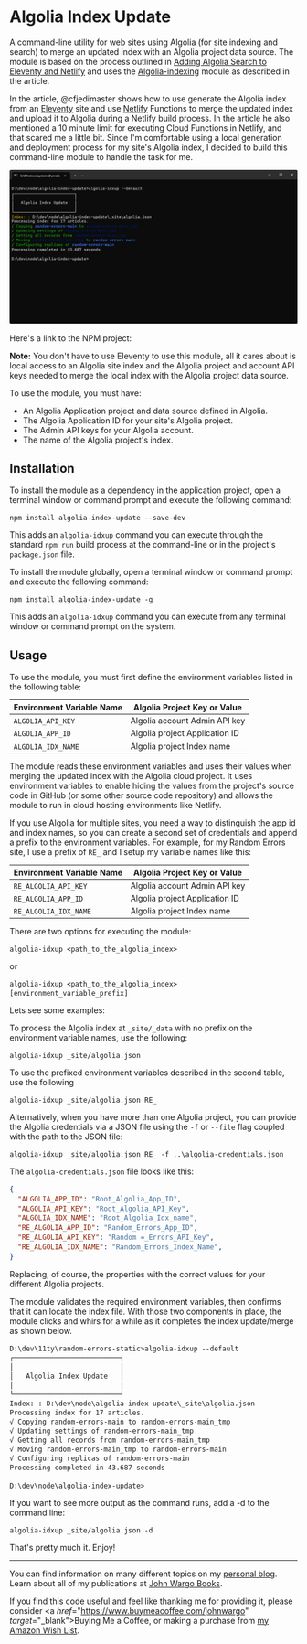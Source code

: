 # Algolia Index Update

A command-line utility for web sites using Algolia (for site indexing and search) to merge an updated index with an Algolia project data source. The module is based on the process outlined in [Adding Algolia Search to Eleventy and Netlify](https://www.raymondcamden.com/2020/06/24/adding-algolia-search-to-eleventy-and-netlify) and uses the [Algolia-indexing](https://github.com/pixelastic/algolia-indexing) module as described in the article. 

In the article, @cfjedimaster shows how to use generate the Algolia index from an [Eleventy](https://www.11ty.dev/) site and use [Netlify](https://www.netlify.com/) Functions to merge the updated index and upload it to Algolia during a Netlify build process. In the article he also mentioned a 10 minute limit for executing Cloud Functions in Netlify, and that scared me a little bit. Since I'm comfortable using a local generation and deployment process for my site's Algolia index, I decided to build this command-line module to handle the task for me.

![The module in action](https://github.com/johnwargo/algolia-index-update/blob/main/images/image-02.png)

Here's a link to the NPM project:

**Note:** You don't have to use Eleventy to use this module, all it cares about is local access to an Algolia site index and the Algolia project and account API keys needed to merge the local index with the Algolia project data source.

To use the module,  you must have:

* An Algolia Application project and data source  defined in Algolia. 
* The Algolia Application ID for your site's Algolia project.
* The Admin API keys for your Algolia account.
* The name of the Algolia project's index.

## Installation 

To install the module as a dependency in the application project, open a terminal window or command prompt and execute the following command:

```shell
npm install algolia-index-update --save-dev 
```

This adds an `algolia-idxup` command you can execute through the standard `npm run` build process at the command-line or in the project's `package.json` file.

To install the module globally, open a terminal window or command prompt and execute the following command:

```shell
npm install algolia-index-update -g
```

This adds an `algolia-idxup` command you can execute from any terminal window or command prompt on the system. 

## Usage

To use the module, you must first define the environment variables listed in the following table:

| Environment Variable Name | Algolia Project Key or Value   |
| ------------------------- | ------------------------------ |
| `ALGOLIA_API_KEY`         | Algolia account Admin API key  |
| `ALGOLIA_APP_ID`          | Algolia project Application ID |
| `ALGOLIA_IDX_NAME`        | Algolia project Index name     |

The module reads these environment variables and uses their values when merging the updated index with the Algolia cloud project. It uses environment variables to enable hiding the values from the project's source code in GitHub (or some other source code repository) and allows the module to run in cloud hosting environments like Netlify.

If you use Algolia for multiple sites, you need a way to distinguish the app id and index names, so you can create a second set of credentials and append a prefix to the environment variables. For example, for my Random Errors site, I use a prefix of `RE_` and I setup my variable names like this:

| Environment Variable Name | Algolia Project Key or Value   |
| ------------------------- | ------------------------------ |
| `RE_ALGOLIA_API_KEY`      | Algolia account Admin API key  |
| `RE_ALGOLIA_APP_ID`       | Algolia project Application ID |
| `RE_ALGOLIA_IDX_NAME`     | Algolia project Index name     |

There are two options for executing the module:

```shell
algolia-idxup <path_to_the_algolia_index>
```

or

```shell
algolia-idxup <path_to_the_algolia_index> [environment_variable_prefix]
```

Lets see some examples:

To process the Algolia index at `_site/_data` with no prefix on the environment variable names, use the following:

```shell
algolia-idxup _site/algolia.json
```

To use the prefixed environment variables described in the second table, use the following

```shell
algolia-idxup _site/algolia.json RE_
```

Alternatively, when you have more than one Algolia project, you can provide the Algolia credentials via a JSON file using the `-f` or `--file` flag coupled with the path to the JSON file:

```shell
algolia-idxup _site/algolia.json RE_ -f ..\algolia-credentials.json
```

The `algolia-credentials.json` file looks like this:

```json
{
  "ALGOLIA_APP_ID": "Root_Algolia_App_ID",
  "ALGOLIA_API_KEY": "Root_Algolia_API_Key",
  "ALGOLIA_IDX_NAME": "Root_Algolia_Idx_name",
  "RE_ALGOLIA_APP_ID": "Random_Errors_App_ID",
  "RE_ALGOLIA_API_KEY": "Random =_Errors_API_Key",
  "RE_ALGOLIA_IDX_NAME": "Random_Errors_Index_Name",
}
```

Replacing, of course, the properties with the correct values for your different Algolia projects. 

The module validates the required environment variables, then confirms that it can locate the index file. With those two components in place, the module clicks and whirs for a while as it completes the index update/merge as shown below.

```text
D:\dev\11ty\random-errors-static>algolia-idxup --default
┌──────────────────────────┐
│                          │
│   Algolia Index Update   │
│                          │
└──────────────────────────┘
Index: : D:\dev\node\algolia-index-update\_site\algolia.json
Processing index for 17 articles.
√ Copying random-errors-main to random-errors-main_tmp
√ Updating settings of random-errors-main_tmp
√ Getting all records from random-errors-main_tmp
√ Moving random-errors-main_tmp to random-errors-main
√ Configuring replicas of random-errors-main
Processing completed in 43.687 seconds

D:\dev\node\algolia-index-update>
```

If you want to see more output as the command runs, add a -d to the command line:

```shell
algolia-idxup _site/algolia.json -d
```

That's pretty much it. Enjoy!

***

You can find information on many different topics on my [personal blog](http://www.johnwargo.com). Learn about all of my publications at [John Wargo Books](http://www.johnwargobooks.com).

If you find this code useful and feel like thanking me for providing it, please consider <a *href*="https://www.buymeacoffee.com/johnwargo" *target*="_blank">Buying Me a Coffee</a>, or making a purchase from [my Amazon Wish List](https://amzn.com/w/1WI6AAUKPT5P9).
